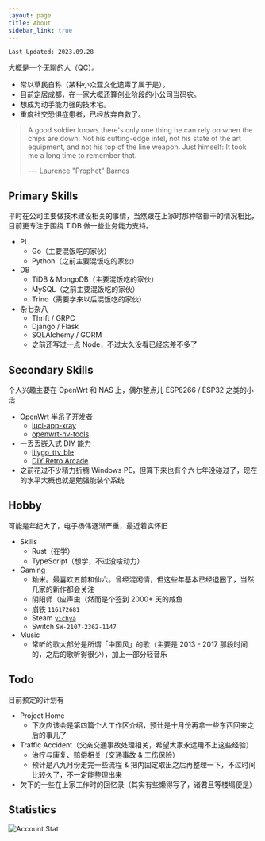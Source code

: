 ```yaml
---
layout: page
title: About
sidebar_link: true
---
```


`Last Updated: 2023.09.28`

大概是一个无聊的人（QC）。

* 常以草民自称（某种小众亚文化遗毒了属于是）。
* 目前定居成都，在一家大概还算创业阶段的小公司当码农。
* 想成为动手能力强的技术宅。
* 重度社交恐惧症患者，已经放弃自救了。

> A good soldier knows there's only one thing he can rely on when the chips are down: Not his cutting-edge intel, not his state of the art equipment, and not his top of the line weapon. Just himself: It took me a long time to remember that. 
>
> --- Laurence "Prophet" Barnes

## Primary Skills

平时在公司主要做技术建设相关的事情，当然跟在上家时那种啥都干的情况相比，目前更专注于围绕 TiDB 做一些业务能力支持。

* PL
    * Go（主要混饭吃的家伙）
    * Python（之前主要混饭吃的家伙）
* DB
    * TiDB & MongoDB（主要混饭吃的家伙）
    * MySQL（之前主要混饭吃的家伙）
    * Trino（需要学来以后混饭吃的家伙）
* 杂七杂八
    * Thrift / GRPC
    * Django / Flask
    * SQLAlchemy / GORM
    * 之前还写过一点 Node，不过太久没看已经忘差不多了

## Secondary Skills

个人兴趣主要在 OpenWrt 和 NAS 上，偶尔整点儿 ESP8266 / ESP32 之类的小活

* OpenWrt 半吊子开发者
    * [luci-app-xray](https://github.com/yichya/luci-app-xray)
    * [openwrt-hv-tools](https://github.com/yichya/openwrt-hv-tools)
* 一丢丢嵌入式 DIY 能力
    * [lilygo_ttv_ble](https://github.com/yichya/lilygo_ttv_ble)
    * [DIY Retro Arcade](/diy-retro-arcade/)
* 之前花过不少精力折腾 Windows PE，但算下来也有个六七年没碰过了，现在的水平大概也就是勉强能装个系统

## Hobby

可能是年纪大了，电子杨伟逐渐严重，最近着实怀旧

* Skills
    * Rust（在学）
    * TypeScript（想学，不过没啥动力）
* Gaming
    * 籼米。最喜欢五前和仙六。曾经混闲情，但这些年基本已经退圈了，当然几家的新作都会关注
    * 阴阳师（应声虫（然而是个签到 2000+ 天的咸鱼
    * 崩铁 `116172681`
    * Steam [`yichya`](https://steamcommunity.com/id/yichya/)
    * Switch `SW-2107-2362-1147`
* Music
    * 常听的歌大部分是所谓「中国风」的歌（主要是 2013 - 2017 那段时间的，之后的歌听得很少），加上一部分轻音乐

## Todo

目前预定的计划有

* Project Home
    * 下次应该会是第四篇个人工作区介绍，预计是十月份再拿一些东西回来之后的事儿了
* Traffic Accident（父亲交通事故处理相关，希望大家永远用不上这些经验）
    * 治疗与康复、赔偿相关（交通事故 & 工伤保险）
    * 预计是八九月份走完一些流程 & 把内固定取出之后再整理一下，不过时间比较久了，不一定能整理出来
* 欠下的一些在上家工作时的回忆录（其实有些懒得写了，诸君且等楼塌便是）

## Statistics

![Account Stat](https://gh-stat.vercel.app/api?username=yichya&count_private=true&show_icons=true&hide_title=true&theme=graywhite&cache_seconds=1800)
